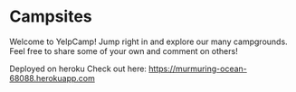 # Campsites


Welcome to YelpCamp!
Jump right in and explore our many campgrounds.
Feel free to share some of your own and comment on others!

Deployed on heroku
Check out here: 
https://murmuring-ocean-68088.herokuapp.com
